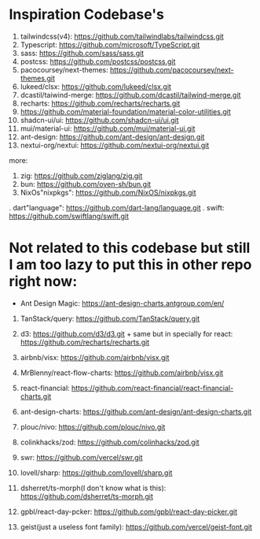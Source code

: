 # Inspiration Codebase's
1. tailwindcss(v4): https://github.com/tailwindlabs/tailwindcss.git
2. Typescript: https://github.com/microsoft/TypeScript.git
3. sass: https://github.com/sass/sass.git
4. postcss: https://github.com/postcss/postcss.git
1. pacocoursey/next-themes: https://github.com/pacocoursey/next-themes.git
1. lukeed/clsx: https://github.com/lukeed/clsx.git
1. dcastil/taiwind-merge: https://github.com/dcastil/tailwind-merge.git
1. recharts: https://github.com/recharts/recharts.git
5. https://github.com/material-foundation/material-color-utilities.git
6. shadcn-ui/ui: https://github.com/shadcn-ui/ui.git
7. mui/material-ui: https://github.com/mui/material-ui.git
8. ant-design: https://github.com/ant-design/ant-design.git
9. nextui-org/nextui: https://github.com/nextui-org/nextui.git

<!-- Just out of curiosity -->
more:
1. zig: https://github.com/ziglang/zig.git
2. bun: https://github.com/oven-sh/bun.git
3. NixOs"nixpkgs": https://github.com/NixOS/nixpkgs.git

. dart"language": https://github.com/dart-lang/language.git
. swift: https://github.com/swiftlang/swift.git

# Not related to this codebase but still I am too lazy to put this in other repo right now:
* Ant Design Magic: https://ant-design-charts.antgroup.com/en/
1. TanStack/query: https://github.com/TanStack/query.git
2. d3: https://github.com/d3/d3.git + same but in specially for react: https://github.com/recharts/recharts.git
3. airbnb/visx: https://github.com/airbnb/visx.git
4. MrBlenny/react-flow-charts: https://github.com/airbnb/visx.git
5. react-financial: https://github.com/react-financial/react-financial-charts.git
6. ant-design-charts: https://github.com/ant-design/ant-design-charts.git
7. plouc/nivo: https://github.com/plouc/nivo.git


1. colinkhacks/zod: https://github.com/colinhacks/zod.git
2. swr: https://github.com/vercel/swr.git
3. lovell/sharp: https://github.com/lovell/sharp.git


3. dsherret/ts-morph(I don't know what is this): https://github.com/dsherret/ts-morph.git
3. gpbl/react-day-pcker: https://github.com/gpbl/react-day-picker.git
3. geist(just a useless font family): https://github.com/vercel/geist-font.git
